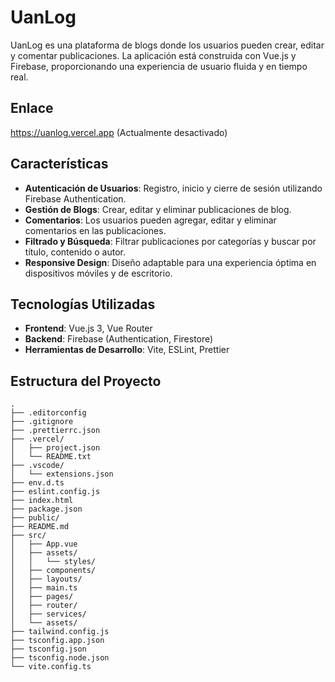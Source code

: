 # UanLog

UanLog es una plataforma de blogs donde los usuarios pueden crear, editar y comentar publicaciones. La aplicación está construida con Vue.js y Firebase, proporcionando una experiencia de usuario fluida y en tiempo real.

## Enlace
https://uanlog.vercel.app (Actualmente desactivado)

## Características

- **Autenticación de Usuarios**: Registro, inicio y cierre de sesión utilizando Firebase Authentication.
- **Gestión de Blogs**: Crear, editar y eliminar publicaciones de blog.
- **Comentarios**: Los usuarios pueden agregar, editar y eliminar comentarios en las publicaciones.
- **Filtrado y Búsqueda**: Filtrar publicaciones por categorías y buscar por título, contenido o autor.
- **Responsive Design**: Diseño adaptable para una experiencia óptima en dispositivos móviles y de escritorio.

## Tecnologías Utilizadas

- **Frontend**: Vue.js 3, Vue Router
- **Backend**: Firebase (Authentication, Firestore)
- **Herramientas de Desarrollo**: Vite, ESLint, Prettier

## Estructura del Proyecto

```plaintext
.
├── .editorconfig
├── .gitignore
├── .prettierrc.json
├── .vercel/
│   ├── project.json
│   └── README.txt
├── .vscode/
│   └── extensions.json
├── env.d.ts
├── eslint.config.js
├── index.html
├── package.json
├── public/
├── README.md
├── src/
│   ├── App.vue
│   ├── assets/
│   │   └── styles/
│   ├── components/
│   ├── layouts/
│   ├── main.ts
│   ├── pages/
│   ├── router/
│   ├── services/
│   └── assets/
├── tailwind.config.js
├── tsconfig.app.json
├── tsconfig.json
├── tsconfig.node.json
└── vite.config.ts
